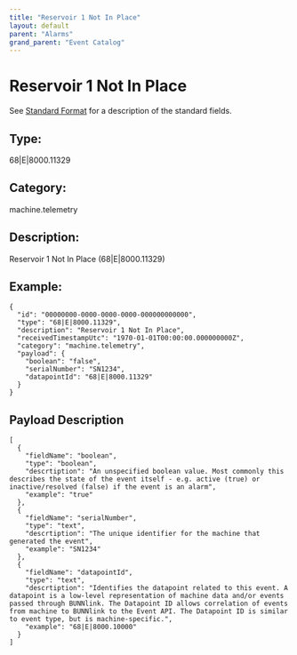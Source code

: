```yaml
---
title: "Reservoir 1 Not In Place"
layout: default
parent: "Alarms"
grand_parent: "Event Catalog"
---
```


# Reservoir 1 Not In Place

See [Standard Format](/event-subscriptions/event-format) for a description of the standard fields.

## Type:

68\|E\|8000.11329

## Category:

machine.telemetry

## Description: 

Reservoir 1 Not In Place (68\|E\|8000.11329)

## Example:

```
{
  "id": "00000000-0000-0000-0000-000000000000",
  "type": "68|E|8000.11329",
  "description": "Reservoir 1 Not In Place",
  "receivedTimestampUtc": "1970-01-01T00:00:00.000000000Z",
  "category": "machine.telemetry",
  "payload": {
    "boolean": "false",
    "serialNumber": "SN1234",
    "datapointId": "68|E|8000.11329"
  }
}
```

## Payload Description

```
[
  {
    "fieldName": "boolean",
    "type": "boolean",
    "descrtiption": "An unspecified boolean value. Most commonly this describes the state of the event itself - e.g. active (true) or inactive/resolved (false) if the event is an alarm",
    "example": "true"
  },
  {
    "fieldName": "serialNumber",
    "type": "text",
    "descrtiption": "The unique identifier for the machine that generated the event",
    "example": "SN1234"
  },
  {
    "fieldName": "datapointId",
    "type": "text",
    "descrtiption": "Identifies the datapoint related to this event. A datapoint is a low-level representation of machine data and/or events passed through BUNNlink. The Datapoint ID allows correlation of events from machine to BUNNlink to the Event API. The Datapoint ID is similar to event type, but is machine-specific.",
    "example": "68|E|8000.10000"
  }
]
```


